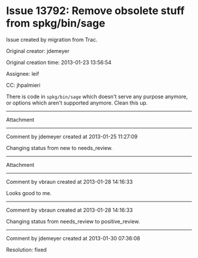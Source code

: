# Issue 13792: Remove obsolete stuff from spkg/bin/sage

Issue created by migration from Trac.

Original creator: jdemeyer

Original creation time: 2013-01-23 13:56:54

Assignee: leif

CC:  jhpalmieri

There is code in `spkg/bin/sage` which doesn't serve any purpose anymore, or options which aren't supported anymore.  Clean this up.


---

Attachment


---

Comment by jdemeyer created at 2013-01-25 11:27:09

Changing status from new to needs_review.


---

Attachment


---

Comment by vbraun created at 2013-01-28 14:16:33

Looks good to me.


---

Comment by vbraun created at 2013-01-28 14:16:33

Changing status from needs_review to positive_review.


---

Comment by jdemeyer created at 2013-01-30 07:36:08

Resolution: fixed
